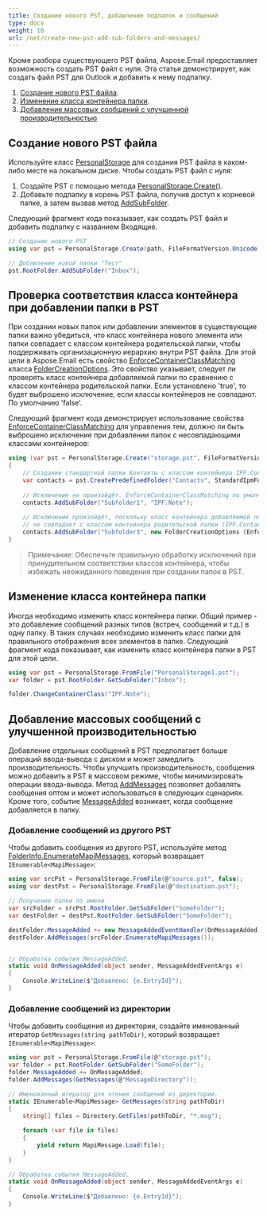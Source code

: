 ```yaml
---
title: Создание нового PST, добавление подпапок и сообщений
type: docs
weight: 10
url: /net/create-new-pst-add-sub-folders-and-messages/
---
```



Кроме разбора существующего PST файла, Aspose.Email предоставляет возможность создать PST файл с нуля. Эта статья демонстрирует, как создать файл PST для Outlook и добавить к нему подпапку.

1. [Создание нового PST файла](#creating-a-new-pst-file).
1. [Изменение класса контейнера папки](#changing-a-folders-container-class).
1. [Добавление массовых сообщений с улучшенной производительностью](#add-bulk-messages-with-improved-performance) 

## **Создание нового PST файла**

Используйте класс [PersonalStorage](https://reference.aspose.com/email/net/aspose.email.storage.pst/personalstorage/) для создания PST файла в каком-либо месте на локальном диске. Чтобы создать PST файл с нуля:

1. Создайте PST с помощью метода [PersonalStorage.Create()](https://reference.aspose.com/email/net/aspose.email.storage.pst/personalstorage/create/#create/).
1. Добавьте подпапку в корень PST файла, получив доступ к корневой папке, а затем вызвав метод [AddSubFolder](https://reference.aspose.com/email/net/aspose.email.storage.pst/folderinfo/addsubfolder/#addsubfolder/). 

Следующий фрагмент кода показывает, как создать PST файл и добавить подпапку с названием Входящие.

```csharp
// Создание нового PST
using var pst = PersonalStorage.Create(path, FileFormatVersion.Unicode);

// Добавление новой папки "Тест"
pst.RootFolder.AddSubFolder("Inbox");
```
## **Проверка соответствия класса контейнера при добавлении папки в PST**

При создании новых папок или добавлении элементов в существующие папки важно убедиться, что класс контейнера нового элемента или папки совпадает с классом контейнера родительской папки, чтобы поддерживать организационную иерархию внутри PST файла. Для этой цели в Aspose.Email есть свойство [EnforceContainerClassMatching](https://reference.aspose.com/email/net/aspose.email.storage.pst/foldercreationoptions/enforcecontainerclassmatching/) класса [FolderCreationOptions](https://reference.aspose.com/email/net/aspose.email.storage.pst/foldercreationoptions/#foldercreationoptions-class). Это свойство указывает, следует ли проверять класс контейнера добавляемой папки по сравнению с классом контейнера родительской папки. Если установлено 'true', то будет выброшено исключение, если классы контейнеров не совпадают. По умолчанию 'false'.

Следующий фрагмент кода демонстрирует использование свойства [EnforceContainerClassMatching](https://reference.aspose.com/email/net/aspose.email.storage.pst/foldercreationoptions/enforcecontainerclassmatching/) для управления тем, должно ли быть выброшено исключение при добавлении папок с несовпадающими классами контейнеров: 

```cs
using (var pst = PersonalStorage.Create("storage.pst", FileFormatVersion.Unicode))
{
    // Создание стандартной папки Контакты с классом контейнера IPF.Contacts.
    var contacts = pst.CreatePredefinedFolder("Contacts", StandardIpmFolder.Contacts);
    
    // Исключение не произойдёт. EnforceContainerClassMatching по умолчанию равно false.
    contacts.AddSubFolder("Subfolder1", "IPF.Note");
    
    // Исключение произойдёт, поскольку класс контейнера добавляемой подпапки (IPF.Note) 
    // не совпадает с классом контейнера родительской папки (IPF.Contact).
    contacts.AddSubFolder("Subfolder3", new FolderCreationOptions {EnforceContainerClassMatching = true, ContainerClass = "IPF.Note"});
}
```

>Примечание: Обеспечьте правильную обработку исключений при принудительном соответствии классов контейнера, чтобы избежать неожиданного поведения при создании папок в PST.

## **Изменение класса контейнера папки**

Иногда необходимо изменить класс контейнера папки. Общий пример - это добавление сообщений разных типов (встреч, сообщений и т.д.) в одну папку. В таких случаях необходимо изменить класс папки для правильного отображения всех элементов в папке. Следующий фрагмент кода показывает, как изменить класс контейнера папки в PST для этой цели.

```csharp
using var pst = PersonalStorage.FromFile("PersonalStorage1.pst");
var folder = pst.RootFolder.GetSubFolder("Inbox");

folder.ChangeContainerClass("IPF.Note");
```

## **Добавление массовых сообщений с улучшенной производительностью**

Добавление отдельных сообщений в PST предполагает больше операций ввода-вывода с диском и может замедлить производительность. Чтобы улучшить производительность, сообщения можно добавить в PST в массовом режиме, чтобы минимизировать операции ввода-вывода.
Метод [AddMessages](https://reference.aspose.com/email/net/aspose.email.storage.pst/folderinfo/addmessages/) позволяет добавлять сообщения оптом и может использоваться в следующих сценариях. Кроме того, событие [MessageAdded](https://reference.aspose.com/email/net/aspose.email.storage.pst/folderinfo/messageadded/) возникает, когда сообщение добавляется в папку.

### **Добавление сообщений из другого PST**

Чтобы добавить сообщения из другого PST, используйте метод [FolderInfo.EnumerateMapiMessages](https://reference.aspose.com/email/net/aspose.email.storage.pst/folderinfo/enumeratemapimessages/), который возвращает `IEnumerable<MapiMessage>`:

```csharp
using var srcPst = PersonalStorage.FromFile(@"source.pst", false);
using var destPst = PersonalStorage.FromFile(@"destination.pst");

// Получение папки по имени
var srcFolder = srcPst.RootFolder.GetSubFolder("SomeFolder");
var destFolder = destPst.RootFolder.GetSubFolder("SomeFolder");

destFolder.MessageAdded += new MessageAddedEventHandler(OnMessageAdded);
destFolder.AddMessages(srcFolder.EnumerateMapiMessages());


// Обработка события MessageAdded.
static void OnMessageAdded(object sender, MessageAddedEventArgs e)
{
    Console.WriteLine($"Добавлено: {e.EntryId}");
}
```

### **Добавление сообщений из директории**

Чтобы добавить сообщения из директории, создайте именованный итератор `GetMessages(string pathToDir)`, который возвращает `IEnumerable<MapiMessage>`:

```csharp
using var pst = PersonalStorage.FromFile(@"storage.pst");
var folder = pst.RootFolder.GetSubFolder("SomeFolder");
folder.MessageAdded += OnMessageAdded;
folder.AddMessages(GetMessages(@"MessageDirectory"));

// Именованный итератор для чтения сообщений из директории.
static IEnumerable<MapiMessage> GetMessages(string pathToDir)
{
    string[] files = Directory.GetFiles(pathToDir, "*.msg");

    foreach (var file in files)
    {
        yield return MapiMessage.Load(file);
    }
}

// Обработка события MessageAdded.
static void OnMessageAdded(object sender, MessageAddedEventArgs e)
{
    Console.WriteLine($"Добавлено: {e.EntryId}");
}
```
